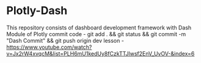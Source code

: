 # Plotly-Dash
This repository consists of dashboard development framework with Dash Module of Plotly
commit code - git add . && git status && git commit -m "Dash Commit" && git push origin dev
lesson - https://www.youtube.com/watch?v=Jx2rW4xvqcM&list=PLH6mU1kedUy8fCzkTTJlwsf2EnV_UvOV-&index=6
